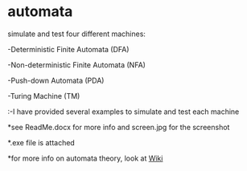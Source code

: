automata
========

simulate and test four different machines:

-Deterministic Finite Automata (DFA)

-Non-deterministic Finite Automata (NFA)

-Push-down Automata (PDA)

-Turing Machine (TM)

:-I have provided several examples to simulate and test each machine

*see ReadMe.docx for more info and screen.jpg for the screenshot

*.exe file is attached

*for more info on automata theory, look at <a  href="http://en.wikipedia.org/wiki/Automata_theory">Wiki</a>
